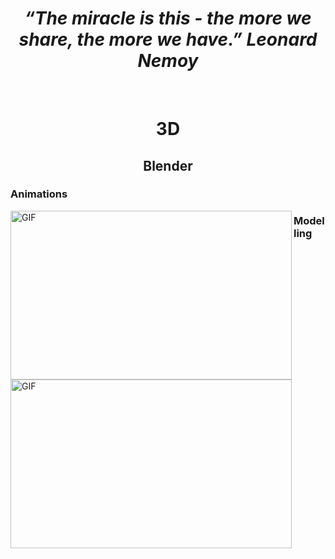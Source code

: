 
 
<h1 align="center"><em>“The miracle is this - the more we share, the more we have.” Leonard Nemoy</em></h1>
<br/>
<!--
<h2 align="center">Nextjs & Javascript</h2>

<p>Fusce mollis in diam eget placerat. Donec egestas tellus metus, congue congue ipsum elementum eu. Interdum et malesuada fames ac ante ipsum primis in faucibus. Aliquam bibendum lectus vel nulla laoreet feugiat. Duis sit amet finibus massa. Cras consectetur nibh sit amet purus sagittis efficitur. Donec ullamcorper metus nisl, sit amet ultrices felis vestibulum eget. Nam at pharetra magna, quis tristique nisl. Curabitur quis sapien vestibulum dolor ornare hendrerit. Donec vel tempus justo. Nam semper diam quis lorem lacinia porttitor. Quisque placerat fringilla eros. Sed aliquet molestie libero at molestie. In ex nulla, vulputate in tristique eget, luctus quis ipsum. Mauris faucibus vestibulum mauris ac luctus. </p>

<br/>
-->
<div>
<h1 align="center">3D</h1>


<h2 align='center'>Blender</h2>
</div>

<div>
<p align="center">
<h3>Animations</h3>
          </p>
          
<img align="left" height="270px" width="450px" alt="GIF" src="https://github.com/clickonrefresh/clickonrefresh/blob/main/.assets/3FKSlzcOv3.gif?raw=true" />
</div>

<div>
<p align="center">
 <h3>Modelling</h3>
 </p>

<img align="left" height="270px" width="450px" alt="GIF" src="https://github.com/clickonrefresh/clickonrefresh/blob/main/.assets/3FKSlzcOv3.gif?raw=true" />
</div>
